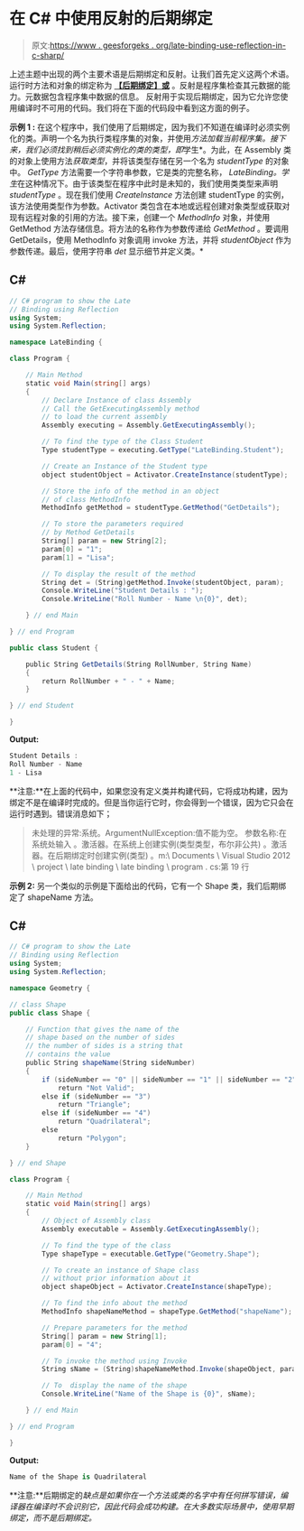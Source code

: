 # 在 C# 中使用反射的后期绑定

> 原文:[https://www . geesforgeks . org/late-binding-use-reflection-in-c-sharp/](https://www.geeksforgeeks.org/late-binding-using-reflection-in-c-sharp/)

上述主题中出现的两个主要术语是后期绑定和反射。让我们首先定义这两个术语。运行时方法和对象的绑定称为 [**【后期绑定】或**](https://www.geeksforgeeks.org/early-and-late-binding-in-c-sharp/) 。反射是程序集检查其元数据的能力。元数据包含程序集中数据的信息。
反射用于实现后期绑定，因为它允许您使用编译时不可用的代码。我们将在下面的代码段中看到这方面的例子。

**示例 1 :** 在这个程序中，我们使用了后期绑定，因为我们不知道在编译时必须实例化的类。声明一个名为执行类程序集的对象，并使用*方法加载当前程序集。接下来，我们必须找到稍后必须实例化的类的类型，即*学生*。为此，在 Assembly 类的对象上使用方法*获取类型*，并将该类型存储在另一个名为 *studentType* 的对象中。 *GetType* 方法需要一个字符串参数，它是类的完整名称， *LateBinding。学生*在这种情况下。由于该类型在程序中此时是未知的，我们使用类类型来声明 *studentType* 。现在我们使用 *CreateInstance* 方法创建 studentType 的实例，该方法使用类型作为参数。Activator 类包含在本地或远程创建对象类型或获取对现有远程对象的引用的方法。接下来，创建一个 *MethodInfo* 对象，并使用 GetMethod 方法存储信息。将方法的名称作为参数传递给 *GetMethod* 。要调用 GetDetails，使用 MethodInfo 对象调用 invoke 方法，并将 *studentObject* 作为参数传递。最后，使用字符串 *det* 显示细节并定义类。*

## C#

```cs
// C# program to show the Late
// Binding using Reflection
using System;
using System.Reflection;

namespace LateBinding {

class Program {

    // Main Method
    static void Main(string[] args)
    {
        // Declare Instance of class Assembly
        // Call the GetExecutingAssembly method
        // to load the current assembly
        Assembly executing = Assembly.GetExecutingAssembly();

        // To find the type of the Class Student
        Type studentType = executing.GetType("LateBinding.Student");

        // Create an Instance of the Student type
        object studentObject = Activator.CreateInstance(studentType);

        // Store the info of the method in an object
        // of class MethodInfo
        MethodInfo getMethod = studentType.GetMethod("GetDetails");

        // To store the parameters required
        // by Method GetDetails
        String[] param = new String[2];
        param[0] = "1";
        param[1] = "Lisa";

        // To display the result of the method
        String det = (String)getMethod.Invoke(studentObject, param);
        Console.WriteLine("Student Details : ");
        Console.WriteLine("Roll Number - Name \n{0}", det);

    } // end Main

} // end Program

public class Student {

    public String GetDetails(String RollNumber, String Name)
    {
        return RollNumber + " - " + Name;
    }

} // end Student

}
```

**Output:** 

```cs
Student Details : 
Roll Number - Name 
1 - Lisa
```

**注意:**在上面的代码中，如果您没有定义类并构建代码，它将成功构建，因为绑定不是在编译时完成的。但是当你运行它时，你会得到一个错误，因为它只会在运行时遇到。错误消息如下；

> 未处理的异常:系统。ArgumentNullException:值不能为空。
> 参数名称:在系统处输入
> 。激活器。在系统上创建实例(类型类型，布尔非公共)
> 。激活器。在后期绑定时创建实例(类型)
> 。m:\ Documents \ Visual Studio 2012 \ project \ late binding \ late binding \ program . cs:第 19 行

**示例 2:** 另一个类似的示例是下面给出的代码，它有一个 Shape 类，我们后期绑定了 shapeName 方法。

## C#

```cs
// C# program to show the Late
// Binding using Reflection
using System;
using System.Reflection;

namespace Geometry {

// class Shape
public class Shape {

    // Function that gives the name of the
    // shape based on the number of sides
    // the number of sides is a string that
    // contains the value
    public String shapeName(String sideNumber)
    {
        if (sideNumber == "0" || sideNumber == "1" || sideNumber == "2")
            return "Not Valid";
        else if (sideNumber == "3")
            return "Triangle";
        else if (sideNumber == "4")
            return "Quadrilateral";
        else
            return "Polygon";
    }

} // end Shape

class Program {

    // Main Method
    static void Main(string[] args)
    {
        // Object of Assembly class
        Assembly executable = Assembly.GetExecutingAssembly();

        // To find the type of the class
        Type shapeType = executable.GetType("Geometry.Shape");

        // To create an instance of Shape class
        // without prior information about it
        object shapeObject = Activator.CreateInstance(shapeType);

        // To find the info about the method
        MethodInfo shapeNameMethod = shapeType.GetMethod("shapeName");

        // Prepare parameters for the method
        String[] param = new String[1];
        param[0] = "4";

        // To invoke the method using Invoke
        String sName = (String)shapeNameMethod.Invoke(shapeObject, param);

        // To  display the name of the shape
        Console.WriteLine("Name of the Shape is {0}", sName);

    } // end Main

} // end Program

}
```

**Output:** 

```cs
Name of the Shape is Quadrilateral
```

**注意:**后期绑定的*缺点是如果你在一个方法或类的名字中有任何拼写错误，编译器在编译时不会识别它，因此代码会成功构建。在大多数实际场景中，使用早期绑定，而不是后期绑定。*